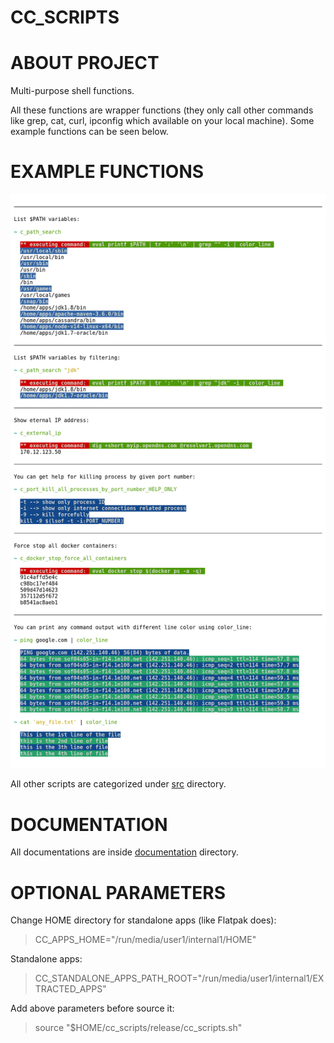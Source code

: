 # CC_SCRIPTS

# ABOUT PROJECT

Multi-purpose shell functions.

All these functions are wrapper functions (they only call other commands like grep, cat, curl, ipconfig which available on your local machine). Some example functions can be seen below.

# EXAMPLE FUNCTIONS

![example_function_usage](./documentation/example_function_usage.html.png)

All other scripts are categorized under [src](./src) directory.

# DOCUMENTATION

All documentations are inside [documentation](./documentation) directory.

# OPTIONAL PARAMETERS

Change HOME directory for standalone apps (like Flatpak does):

> CC_APPS_HOME="/run/media/user1/internal1/HOME"

Standalone apps:

> CC_STANDALONE_APPS_PATH_ROOT="/run/media/user1/internal1/EXTRACTED_APPS"

Add above parameters before source it:

> source "$HOME/cc_scripts/release/cc_scripts.sh"
